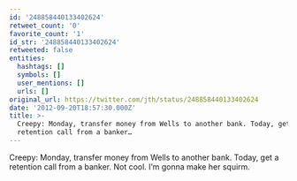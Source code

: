 ```yaml
---
id: '248858440133402624'
retweet_count: '0'
favorite_count: '1'
id_str: '248858440133402624'
retweeted: false
entities:
  hashtags: []
  symbols: []
  user_mentions: []
  urls: []
original_url: https://twitter.com/jth/status/248858440133402624
date: '2012-09-20T18:57:30.000Z'
title: >-
  Creepy: Monday, transfer money from Wells to another bank. Today, get a
  retention call from a banker…
---
```


Creepy: Monday, transfer money from Wells to another bank. Today, get a retention call from a banker. Not cool. I’m gonna make her squirm.